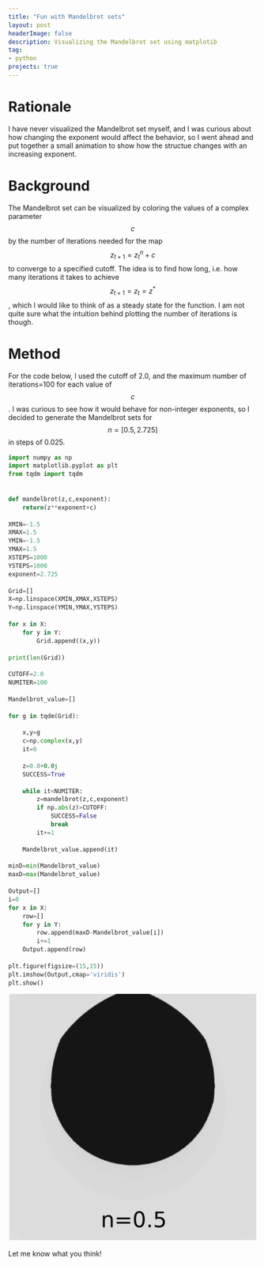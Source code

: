 ```yaml
---
title: "Fun with Mandelbrot sets"
layout: post
headerImage: false
description: Visualizing the Mandelbrot set using matplotib
tag:
- python
projects: true
---
```


# Rationale

I have never visualized the Mandelbrot set myself, and I was curious about how changing the exponent would affect the behavior, so I went ahead and put together a small animation to show how the structue changes with an increasing exponent.

# Background

The Mandelbrot set can be visualized by coloring the values of a complex parameter $$c$$ by the number of iterations needed for the map $$z_{t+1}=z_{t}^n + c$$ to converge to a specified cutoff. The idea is to find how long, i.e. how many iterations it takes to achieve $$z_{t+1}=z_{t}=z^*$$, which I would like to think of as a steady state for the function. I am not quite sure what the intuition behind plotting the number of iterations is though. 

# Method

For the code below, I used the cutoff of 2.0, and the maximum number of iterations=100 for each value of $$c$$. I was curious to see how it would behave for non-integer exponents, so I decided to generate the Mandelbrot sets for $$n=[0.5,2.725]$$ in steps of 0.025.

```python
import numpy as np
import matplotlib.pyplot as plt
from tqdm import tqdm


def mandelbrot(z,c,exponent):
    return(z**exponent+c)
    
XMIN=-1.5
XMAX=1.5
YMIN=-1.5
YMAX=1.5
XSTEPS=1000
YSTEPS=1000
exponent=2.725

Grid=[]
X=np.linspace(XMIN,XMAX,XSTEPS)
Y=np.linspace(YMIN,YMAX,YSTEPS)

for x in X:
    for y in Y:
        Grid.append((x,y))

print(len(Grid))

CUTOFF=2.0
NUMITER=100

Mandelbrot_value=[]

for g in tqdm(Grid):

    x,y=g
    c=np.complex(x,y)
    it=0

    z=0.0+0.0j
    SUCCESS=True

    while it<NUMITER:
        z=mandelbrot(z,c,exponent)
        if np.abs(z)>CUTOFF:
            SUCCESS=False
            break
        it+=1

    Mandelbrot_value.append(it)

minD=min(Mandelbrot_value)
maxD=max(Mandelbrot_value)

Output=[]
i=0
for x in X:
    row=[]
    for y in Y:
        row.append(maxD-Mandelbrot_value[i])
        i+=1
    Output.append(row)
    
plt.figure(figsize=(15,15))
plt.imshow(Output,cmap='viridis')
plt.show()
```

<center><img src="/assets/images/mandelbrot_exponent_bw.gif" height="500" width="500"></center>

Let me know what you think!
